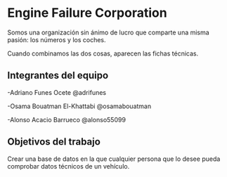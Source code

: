# Engine Failure Corporation

Somos una organización sin ánimo de lucro que comparte una misma pasión: los números y los coches.

Cuando combinamos las dos cosas, aparecen las fichas técnicas.

## Integrantes del equipo

-Adriano Funes Ocete @adrifunes

-Osama Bouatman El-Khattabi @osamabouatman

-Alonso Acacio Barrueco @alonso55099

## Objetivos del trabajo

Crear una base de datos en la que cualquier persona que lo desee pueda comprobar datos técnicos de un vehículo.
